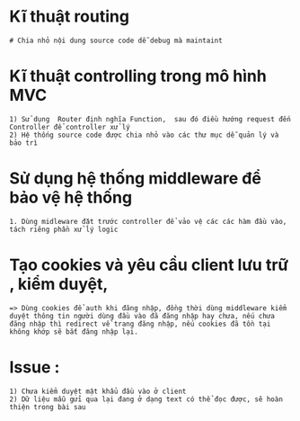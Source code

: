 # Kĩ thuật routing
    # Chia nhỏ nội dung source code dễ debug mà maintaint
# Kĩ thuật controlling trong mô hình MVC
    1) Sử dụng  Router định nghĩa Function,  sau đó điều hướng request đến Controller để controller xử lý
    2) Hệ thống source code được chia nhỏ vào các thư mục dễ quản lý và bảo trì
# Sử dụng hệ thống middleware để  bảo vệ hệ thống
    1. Dùng midleware đặt trước controller để vảo vệ các các hàm đầu vào, tách riêng phần xử lý logic
# Tạo cookies và yêu cầu client lưu trữ , kiểm duyệt,
    => Dùng cookies để auth khi đăng nhập, đồng thời dùng middleware kiểm duyệt thông tin người dùng đầu vào đã đăng nhập hay chưa, nếu chưa đăng nhập thì redirect về trang đăng nhập, nếu cookies đã tồn tại không khớp sẽ bắt đăng nhập lại.
# Issue :
    1) Chưa kiểm duyệt mật khẩu đầu vào ở client
    2) Dữ liệu mẫu gửi qua lại đang ở dạng text có thể đọc được, sẽ hoàn thiện trong bài sau
